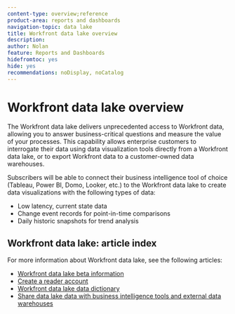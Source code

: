 ```yaml
---
content-type: overview;reference
product-area: reports and dashboards
navigation-topic: data lake
title: Workfront data lake overview
description: 
author: Nolan
feature: Reports and Dashboards
hidefromtoc: yes
hide: yes
recommendations: noDisplay, noCatalog
---
```

# Workfront data lake overview

The Workfront data lake delivers unprecedented access to Workfront data, allowing you to answer business-critical questions and measure the value of your processes. This capability allows enterprise customers to interrogate their data using data visualization tools directly from a Workfront data lake, or to export Workfront data to a customer-owned data warehouses. 

Subscribers will be able to connect their business intelligence tool of choice (Tableau, Power BI, Domo, Looker, etc.) to the Workfront data lake to create data visualizations with the following types of data:

* Low latency, current state data
* Change event records for point-in-time comparisons
* Daily historic snapshots for trend analysis

## Workfront data lake: article index

For more information about Workfront data lake, see the following articles:

* [Workfront data lake beta information](/help/quicksilver/product-announcements/betas/data-lake-beta/data-lake-beta-information.md)
* [Create a reader account](/help/quicksilver/reports-and-dashboards/data-lake/create-a-reader-account.md)
* [Workfront data lake data dictionary](/help/quicksilver/reports-and-dashboards/data-lake/data-dictionary.md)
* [Share data lake data with business intelligence tools and external data warehouses](/help/quicksilver/reports-and-dashboards/data-lake/share-data-externally.md)
<!-- * [Basic Workfront data lake query examples](/help/quicksilver/reports-and-dashboards/data-lake/basic-query-examples.md) -->

